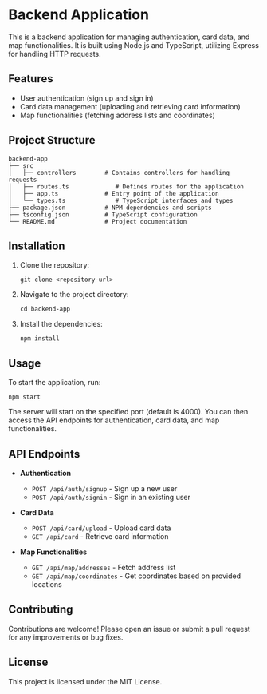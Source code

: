 # Backend Application

This is a backend application for managing authentication, card data, and map functionalities. It is built using Node.js and TypeScript, utilizing Express for handling HTTP requests.

## Features

- User authentication (sign up and sign in)
- Card data management (uploading and retrieving card information)
- Map functionalities (fetching address lists and coordinates)

## Project Structure

```
backend-app
├── src
│   ├── controllers        # Contains controllers for handling requests
│   ├── routes.ts             # Defines routes for the application
│   ├── app.ts             # Entry point of the application
│   └── types.ts              # TypeScript interfaces and types
├── package.json           # NPM dependencies and scripts
├── tsconfig.json          # TypeScript configuration
└── README.md              # Project documentation
```

## Installation

1. Clone the repository:

   ```
   git clone <repository-url>
   ```

2. Navigate to the project directory:

   ```
   cd backend-app
   ```

3. Install the dependencies:

   ```
   npm install
   ```

## Usage

To start the application, run:

```
npm start
```

The server will start on the specified port (default is 4000). You can then access the API endpoints for authentication, card data, and map functionalities.

## API Endpoints

- **Authentication**

  - `POST /api/auth/signup` - Sign up a new user
  - `POST /api/auth/signin` - Sign in an existing user

- **Card Data**

  - `POST /api/card/upload` - Upload card data
  - `GET /api/card` - Retrieve card information

- **Map Functionalities**
  - `GET /api/map/addresses` - Fetch address list
  - `GET /api/map/coordinates` - Get coordinates based on provided locations

## Contributing

Contributions are welcome! Please open an issue or submit a pull request for any improvements or bug fixes.

## License

This project is licensed under the MIT License.
